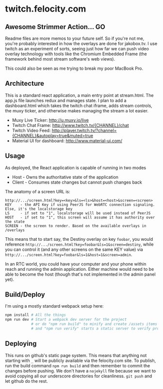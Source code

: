 # twitch.felocity.com
## Awesome Strimmer Action... GO

Readme files are more memos to your future self. So if you're not me, you're probably interested in how the overlays are done for jakobox.tv. I use twitch as an experiment of sorts, seeing just how far we can push video overlay technology with tools like the Chromium Embedded Frame (the framework behind most stream software's web views).

This could also be seen as me trying to break my poor MacBook Pro.

## Architecture
This is a standard react application, a main entry point at stream.html. The app.js file launches redux and manages state. I plan to add a dashboard.html which takes the twitch chat iframe, adds stream controls, the muxy ticker, and otherwise makes managing the stream a lot easier.

* Muxy Live Ticker: http://u.muxy.io/live
* Twitch Chat Frame: http://www.twitch.tv/{CHANNEL}/chat
* Twitch Video Feed: http://player.twitch.tv/?channel={CHANNEL}&autoplay=true&muted=true
* Material UI for dashboard: http://www.material-ui.com/

## Usage
As deployed, the React application is capable of running in two modes
* Host - Owns the authoritative state of the application
* Client - Consumes state changes but cannot push changes back

The anatomy of a screen URL is:
```
http://.../screen.html?key=<key>&ls=<ls>&host=<host>&screen=<screen>
KEY    - the API Key if using PeerJS for WebRTC connection signaling. Else, it's the localstorage key
LS     - if set to "1", localstorage will be used instead of PeerJS
HOST   - if set to "1", this screen will assume it has authority over the state
SCREEN - the screen to render. Based on the available overlays in /overlays
```

This means that to start say, the Destiny overlay on key `foobar`, you would reference `http://.../screen.html?key=foobar&ls=1&screen=destiny`, while you can control it (and any other screens on the same KEY value) via `http://.../screen.html?key=foobar&ls=1&host=1&screen=admin`.

In an RTC world, you could have your computer and your phone within reach and running the admin application. Either machine would need to be able to become the host (though that's not implemented in the admin panel yet).

## Build/Deploy
I'm using a mostly standard webpack setup here:

```bash
npm install # All the things
npm run dev # Start a webpack dev server for the project
            # or do "npm run build" to minify and create /assets items
            # and "npm run verify" starts a static server to verify production builds
```

## Deploying
This runs on github's static page system. This means that anything not starting with `_` will be publicly available via the felocity.com site. To publish, run the build command `npm run build` and then remember to commit the changes before pushing. We don't have a `nojekyll` file because we want to avoid copying all our underscore directories for cleanliness. `git push` and let github do the rest.
